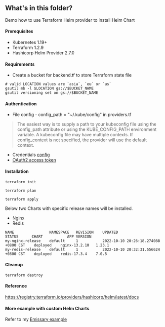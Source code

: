 ## What's in this folder?

Demo how to use Terraform Helm provider to install Helm Chart

#### Prerequisites
* Kubernetes 1.19+
* Terraform 1.2.9
* Hashicorp Helm Provider 2.7.0


#### Requirements
* Create a bucket for backend.tf to store Terraform state file

```
# valid LOCATION values are `asia`, `eu` or `us`
gsutil mb -l $LOCATION gs://$BUCKET_NAME
gsutil versioning set on gs://$BUCKET_NAME
```

#### Authentication
* File config - config_path = "~/.kube/config" in providers.tf

>The easiest way is to supply a path to your kubeconfig file using the config_path attribute or using the KUBE_CONFIG_PATH environment variable. A kubeconfig file may have multiple contexts. If config_context is not specified, the provider will use the default context.

* Credentials [config](https://registry.terraform.io/providers/hashicorp/helm/latest/docs#credentials-config)
* [OAuth2 access token](https://registry.terraform.io/providers/hashicorp/google/latest/docs/data-sources/client_config#example-usage-configure-kubernetes-provider-with-oauth2-access-token)

#### Installation
```
terraform init

terraform plan

terraform apply
```

Below two Charts with specific release names will be installed.
* Nginx
* Redis

```
NAME            	NAMESPACE	REVISION	UPDATED                             	STATUS  	CHART        	APP VERSION
my-nginx-release	default  	1       	2022-10-10 20:26:18.274088 +0800 CST	deployed	nginx-13.2.10	1.23.1     
my-redis-release	default  	1       	2022-10-10 20:32:31.556624 +0800 CST	deployed	redis-17.3.4 	7.0.5 
```

#### Cleanup
```
terraform destroy
```

#### Reference
https://registry.terraform.io/providers/hashicorp/helm/latest/docs

#### More example with custom Helm Charts
Refer to my [Emissary example](../../Emissary/terraform_helm_install/)